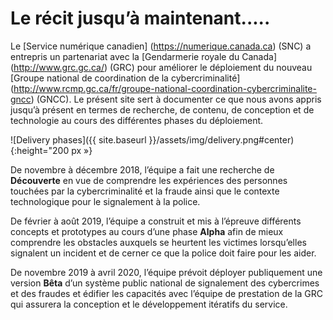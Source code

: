 # Le récit jusqu’à maintenant.....

Le [Service numérique canadien] (https://numerique.canada.ca) (SNC) a entrepris un partenariat avec la [Gendarmerie royale du Canada] (http://www.grc.gc.ca/) (GRC) pour améliorer le déploiement du nouveau [Groupe national de coordination de la cybercriminalité] (http://www.rcmp.gc.ca/fr/groupe-national-coordination-cybercriminalite-gncc) (GNCC). Le présent site sert à documenter ce que nous avons appris jusqu’à présent en termes de recherche, de contenu, de conception et de technologie au cours des différentes phases du déploiement. 

![Delivery phases]({{ site.baseurl }}/assets/img/delivery.png#center){:height="200 px »}

De novembre à décembre 2018, l’équipe a fait une recherche de **Découverte** en vue de comprendre les expériences des personnes touchées par la cybercriminalité et la fraude ainsi que le contexte technologique pour le signalement à la police. 

De février à août 2019, l’équipe a construit et mis à l’épreuve différents concepts et prototypes au cours d’une phase **Alpha** afin de mieux comprendre les obstacles auxquels se heurtent les victimes lorsqu’elles signalent un incident et de cerner ce que la police doit faire pour les aider.

De novembre 2019 à avril 2020, l’équipe prévoit déployer publiquement une version **Bêta** d’un système public national de signalement des cybercrimes et des fraudes et édifier les capacités avec l’équipe de prestation de la GRC qui assurera la conception et le développement itératifs du service.
